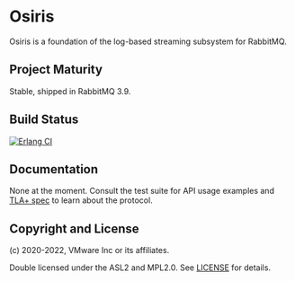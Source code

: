 # Osiris

Osiris is a foundation of the log-based streaming subsystem for RabbitMQ.

## Project Maturity

Stable, shipped in RabbitMQ 3.9.

## Build Status

[![Erlang CI](https://github.com/rabbitmq/osiris/actions/workflows/erlang.yml/badge.svg)](https://github.com/rabbitmq/osiris/actions/workflows/erlang.yml)

## Documentation

None at the moment. Consult the test suite for API usage examples
and [TLA+ spec](./tla) to learn about the protocol.

## Copyright and License

(c) 2020-2022, VMware Inc or its affiliates.

Double licensed under the ASL2 and MPL2.0.
See [LICENSE](./LICENSE) for details.

